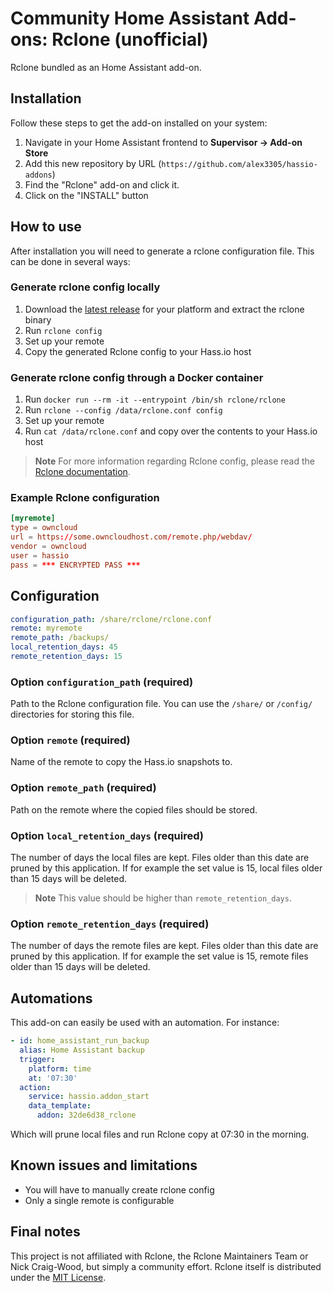 # Community Home Assistant Add-ons: Rclone (unofficial)

Rclone bundled as an Home Assistant add-on.

## Installation

Follow these steps to get the add-on installed on your system:

1. Navigate in your Home Assistant frontend to __Supervisor -> Add-on Store__
2. Add this new repository by URL (`https://github.com/alex3305/hassio-addons`)
3. Find the "Rclone" add-on and click it.
4. Click on the "INSTALL" button

## How to use

After installation you will need to generate a rclone configuration file. This can be done in several ways:

### Generate rclone config locally

1. Download the [latest release](https://rclone.org/downloads/) for your platform and extract the rclone binary
2. Run `rclone config`
3. Set up your remote
4. Copy the generated Rclone config to your Hass.io host

### Generate rclone config through a Docker container

1. Run `docker run --rm -it --entrypoint /bin/sh rclone/rclone`
2. Run `rclone --config /data/rclone.conf config`
3. Set up your remote
4. Run `cat /data/rclone.conf` and copy over the contents to your Hass.io host

> __Note__ For more information regarding Rclone config, please read the [Rclone documentation](https://rclone.org/docs/).

### Example Rclone configuration

```conf
[myremote]
type = owncloud
url = https://some.owncloudhost.com/remote.php/webdav/
vendor = owncloud
user = hassio
pass = *** ENCRYPTED PASS ***
```

## Configuration

```yaml
configuration_path: /share/rclone/rclone.conf
remote: myremote
remote_path: /backups/
local_retention_days: 45
remote_retention_days: 15
```

### Option `configuration_path` (required)

Path to the Rclone configuration file. You can use the `/share/` or `/config/` directories for storing this file.

### Option `remote` (required)

Name of the remote to copy the Hass.io snapshots to.

### Option `remote_path` (required)

Path on the remote where the copied files should be stored. 

### Option `local_retention_days` (required)

The number of days the local files are kept. Files older than this date are pruned by this application. If for example the set value is 15, local files older than 15 days will be deleted.

> __Note__ This value should be higher than `remote_retention_days`.

### Option `remote_retention_days` (required)

The number of days the remote files are kept. Files older than this date are pruned by this application. If for example the set value is 15, remote files older than 15 days will be deleted.

## Automations

This add-on can easily be used with an automation. For instance:

```yaml
- id: home_assistant_run_backup
  alias: Home Assistant backup
  trigger:
    platform: time
    at: '07:30'
  action:
    service: hassio.addon_start
    data_template:
      addon: 32de6d38_rclone
```

Which will prune local files and run Rclone copy at 07:30 in the morning.

## Known issues and limitations

* You will have to manually create rclone config
* Only a single remote is configurable

## Final notes

This project is not affiliated with Rclone, the Rclone Maintainers Team or Nick Craig-Wood, but simply a community effort. Rclone itself is distributed under the [MIT License](https://rclone.org/licence/).
